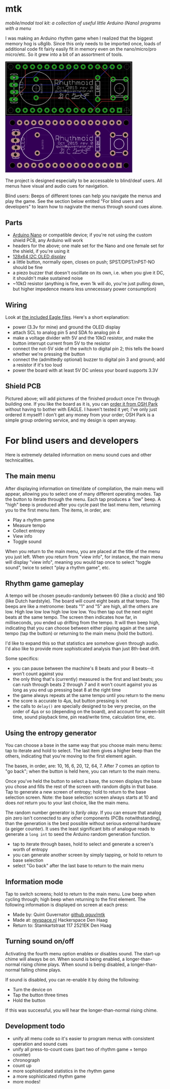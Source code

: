 # mtk
_mobile/modal tool kit: a collection of useful little Arduino (Nano) programs with a menu_

I was making an Arduino rhythm game when I realized that the biggest memory hog is u8glib. Since this only needs to be imported once, loads of additional code fit fairly easily fit in memory even on the nano/micro/pro micro/etc. So it grew into a bit of an assortment of tools.

<img src="rhythmoid_pcb.png" alt="Rhythmoid PCB" style="width:400px;" />

The project is designed especially to be accessable to blind/deaf users. All menus have visual and audio cues for navigation.

Blind users: Beeps of different tones can help you navigate the menus and play the game.
See the section below entited "For blind users and developers" to learn how to nagivate the menus through sound cues alone.

## Parts

  - [Arduino Nano](https://www.arduino.cc/en/Main/ArduinoBoardNano) or compatible device; if you're not using the custom shield PCB, any Arduino will work
  - headers for the above; one male set for the Nano and one female set for the shield, if you're using it
  - [128x64 I2C OLED display](http://www.hobbyelectronica.nl/product/128x64-oled-geel-blauw-i2c/)
  - a little button, normally open, closes on push; SPST/DPST/nPST-NO should be fine
  - a piezo buzzer that doesn't oscillate on its own, i.e. when you give it DC, it shouldn't make sustained noise
  - ~10kΩ resistor (anything is fine, even 1k will do, you're just pulling down, but higher impedence means less unnecessary power consumption)

## Wiring

Look at [the included Eagle files](eagle/). Here's a short explanation:

  - power (3.3v for mine) and ground the OLED display
  - attach SCL to analog pin 5 and SDA fo analog pin 4
  - make a voltage divider with 5V and the 10kΩ resistor, and make the button interrupt current from 5V to the resistor
  - connect the not-5V side of the switch to digital pin 2; this tells the board whether we're pressing the button
  - connect the (admittedly optional) buzzer to digital pin 3 and ground; add a resistor if it's too loud
  - power the board with at least 5V DC unless your board supports 3.3V

## Shield PCB

Pictured above; will add pictures of the finished product once I'm through building one. If you like the board as it is, you can [order it from OSH Park](https://oshpark.com/shared_projects/O3bcMjo5) without having to bother with EAGLE. I haven't tested it yet; I've only just ordered it myself! I don't get any money from your order; OSH Park is a simple group ordering service, and my design is open anyway.

# For blind users and developers

Here is extremely detailed information on menu sound cues and other technicalities.

## The main menu

After displaying information on time/date of compilation, the main menu will appear, allowing you to select one of many different operating modes. Tap the button to iterate through the menu. Each tap produces a "low" beep. A "high" beep is produced after you cycle past the last menu item, returning you to the first menu item. The items, in order, are:

  - Play a rhythm game
  - Measure tempo
  - Collect entropy
  - View info
  - Toggle sound

When you return to the main menu, you are placed at the title of the menu you just left. When you return from "view info", for instance, the main menu will display "view info", meaning you would tap once to select "toggle sound", twice to select "play a rhythm game", etc.

## Rhythm game gameplay

A tempo will be chosen pseudo-randomly between 60 (like a clock) and 180 (like Dutch hardstyle). The board will count eight beats at that tempo. The beeps are like a metronome: beats "1" and "5" are high, all the others are low. High low low low high low low low. You then tap out the next eight beats at the same tempo. The screen then indicates how far, in milliseconds, you ended up drifting from the tempo. It will then beep high, indicating that you can choose between either playing again at the same tempo (tap the button) or returning to the main menu (hold the button).

I'd like to expand this so that statistics are somehow given through audio. I'd also like to provide more sophisticated analysis than just 8th-beat drift.

Some specifics:

  - you can pause between the machine's 8 beats and your 8 beats--it won't count against you
  - the only thing that's (currently) measured is the first and last beats; you can rush through beats 2 through 7 and it won't count against you as long as you end up pressing beat 8 at the right time
  - the game always repeats at the same tempo until you return to the menu
  - the score is accurate to 4μs, but button pressing is not
  - the calls to `delay()` are specially designed to be very precise, on the order of 4μs or so (depending on the board), and account for screen-blit time, sound playback time, pin read/write time, calculation time, etc.

## Using the entropy generator

You can choose a base in the same way that you choose main menu items: tap to iterate and hold to select. The last item gives a higher beep than the others, indicating that you're moving to the first element again.

The bases, in order, are: 10, 16, 6, 20, 12, 64, 7. After 7 comes an option to "go back"; when the button is held here, you can return to the main menu.

Once you've held the button to select a base, the screen displays the base you chose and fills the rest of the screen with random digits in that base. Tap to generate a new screen of entropy; hold to return to the base selection screen. Note: the base selection screen always starts at 10 and does _not_ return you to your last choice, like the main menu.

The random number generator is _farily okay_. If you can ensure that analog pin zero isn't connected to any other components (PCBs notwithstanding), than the generation is the best possible without serious external hardware (a geiger counter). It uses the least significant bits of analogue reads to generate a `long int` to seed the Arduino random generation function.

  - tap to iterate through bases, hold to select and generate a screen's worth of entropy
  - you can generate another screen by simply tapping, or hold to return to base selection
  - select "Go back" after the last base to return to the main menu

## Information mode

Tap to switch screens; hold to return to the main menu. Low beep when cycling through; high beep when returning to the first element. The following information is displayed on screen at each press:

  - Made by: Quint Guvernator [github qguv/mtk](https://github.com/qguv/mtk)
  - Made at: [revspace.nl](http://revspace.nl) Hackerspace Den Haag
  - Return to: Stamkartstraat 117 2521EK Den Haag

## Turning sound on/off

Activating the fourth menu option enables or disables sound. The start-up chime will always be on. When sound is being enabled, a longer-than-normal rising chime plays. When sound is being disabled, a longer-than-normal falling chime plays.

If sound is disabled, you can re-enable it by doing the following:

  - Turn the device on
  - Tap the button three times
  - Hold the button

If this was successful, you will hear the longer-than-normal rising chime.

## Development todo

  - unify all menu code so it's easier to program menus with consistent operation and sound cues
  - unify all press-to-count cues (part two of rhythm game + tempo counter)
  - chronograph
  - count up
  - more sophisticated statistics in the rhythm game
  - a more sophisticated rhythm game
  - more modes!
